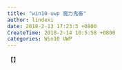 ```yaml
---
title: "win10 uwp 魔力鬼畜"
author: lindexi
date: 2018-2-13 17:23:3 +0800
CreateTime: 2018-2-14 10:5:58 +0800
categories: Win10 UWP
---
```



<!--more-->



<div id="toc"></div>

【】


